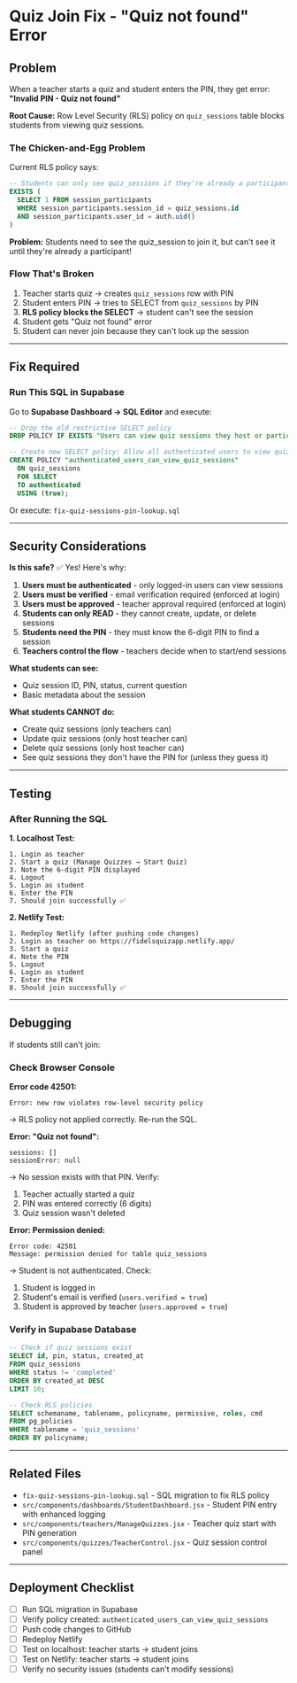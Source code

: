 # Quiz Join Fix - "Quiz not found" Error

## Problem
When a teacher starts a quiz and student enters the PIN, they get error: **"Invalid PIN - Quiz not found"**

**Root Cause:**
Row Level Security (RLS) policy on `quiz_sessions` table blocks students from viewing quiz sessions.

### The Chicken-and-Egg Problem

Current RLS policy says:
```sql
-- Students can only see quiz_sessions if they're already a participant
EXISTS (
  SELECT 1 FROM session_participants
  WHERE session_participants.session_id = quiz_sessions.id
  AND session_participants.user_id = auth.uid()
)
```

**Problem:** Students need to see the quiz_session to join it, but can't see it until they're already a participant!

### Flow That's Broken

1. Teacher starts quiz → creates `quiz_sessions` row with PIN
2. Student enters PIN → tries to SELECT from `quiz_sessions` by PIN
3. **RLS policy blocks the SELECT** → student can't see the session
4. Student gets "Quiz not found" error
5. Student can never join because they can't look up the session

---

## Fix Required

### Run This SQL in Supabase

Go to **Supabase Dashboard → SQL Editor** and execute:

```sql
-- Drop the old restrictive SELECT policy
DROP POLICY IF EXISTS "Users can view quiz sessions they host or participate in" ON quiz_sessions;

-- Create new SELECT policy: Allow all authenticated users to view quiz sessions
CREATE POLICY "authenticated_users_can_view_quiz_sessions"
  ON quiz_sessions
  FOR SELECT
  TO authenticated
  USING (true);
```

Or execute: `fix-quiz-sessions-pin-lookup.sql`

---

## Security Considerations

**Is this safe?**
✅ Yes! Here's why:

1. **Users must be authenticated** - only logged-in users can view sessions
2. **Users must be verified** - email verification required (enforced at login)
3. **Users must be approved** - teacher approval required (enforced at login)
4. **Students can only READ** - they cannot create, update, or delete sessions
5. **Students need the PIN** - they must know the 6-digit PIN to find a session
6. **Teachers control the flow** - teachers decide when to start/end sessions

**What students can see:**
- Quiz session ID, PIN, status, current question
- Basic metadata about the session

**What students CANNOT do:**
- Create quiz sessions (only teachers can)
- Update quiz sessions (only host teacher can)
- Delete quiz sessions (only host teacher can)
- See quiz sessions they don't have the PIN for (unless they guess it)

---

## Testing

### After Running the SQL

**1. Localhost Test:**
```
1. Login as teacher
2. Start a quiz (Manage Quizzes → Start Quiz)
3. Note the 6-digit PIN displayed
4. Logout
5. Login as student
6. Enter the PIN
7. Should join successfully ✅
```

**2. Netlify Test:**
```
1. Redeploy Netlify (after pushing code changes)
2. Login as teacher on https://fidelsquizapp.netlify.app/
3. Start a quiz
4. Note the PIN
5. Logout
6. Login as student
7. Enter the PIN
8. Should join successfully ✅
```

---

## Debugging

If students still can't join:

### Check Browser Console

**Error code 42501:**
```
Error: new row violates row-level security policy
```
→ RLS policy not applied correctly. Re-run the SQL.

**Error: "Quiz not found":**
```
sessions: []
sessionError: null
```
→ No session exists with that PIN. Verify:
1. Teacher actually started a quiz
2. PIN was entered correctly (6 digits)
3. Quiz session wasn't deleted

**Error: Permission denied:**
```
Error code: 42501
Message: permission denied for table quiz_sessions
```
→ Student is not authenticated. Check:
1. Student is logged in
2. Student's email is verified (`users.verified = true`)
3. Student is approved by teacher (`users.approved = true`)

### Verify in Supabase Database

```sql
-- Check if quiz sessions exist
SELECT id, pin, status, created_at
FROM quiz_sessions
WHERE status != 'completed'
ORDER BY created_at DESC
LIMIT 10;

-- Check RLS policies
SELECT schemaname, tablename, policyname, permissive, roles, cmd
FROM pg_policies
WHERE tablename = 'quiz_sessions'
ORDER BY policyname;
```

---

## Related Files

- `fix-quiz-sessions-pin-lookup.sql` - SQL migration to fix RLS policy
- `src/components/dashboards/StudentDashboard.jsx` - Student PIN entry with enhanced logging
- `src/components/teachers/ManageQuizzes.jsx` - Teacher quiz start with PIN generation
- `src/components/quizzes/TeacherControl.jsx` - Quiz session control panel

---

## Deployment Checklist

- [ ] Run SQL migration in Supabase
- [ ] Verify policy created: `authenticated_users_can_view_quiz_sessions`
- [ ] Push code changes to GitHub
- [ ] Redeploy Netlify
- [ ] Test on localhost: teacher starts → student joins
- [ ] Test on Netlify: teacher starts → student joins
- [ ] Verify no security issues (students can't modify sessions)
